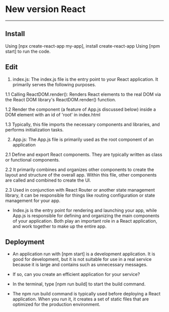# New version React

---

## Install

Using [npx create-react-app my-app], install create-react-app
Using [npm start] to run the code.

## Edit

1. index.js: The index.js file is the entry point to your React application. It primarily serves the following purposes.

1.1 Calling ReactDOM.render(): Renders React elements to the real DOM via the React DOM library's ReactDOM.render() function.

1.2 Render the <App /> component (a feature of App.js discussed below) inside a DOM element with an id of 'root' in index.html

1.3 Typically, this file imports the necessary components and libraries, and performs initialization tasks.

2. App.js: The App.js file is primarily used as the root component of an application

2.1 Define and export React components. They are typically written as class or functional components.

2.2 It primarily combines and organizes other components to create the layout and structure of the overall app. Within this file, other components are called and combined to create the UI.

2.3 Used in conjunction with React Router or another state management library, it can be responsible for things like routing configuration or state management for your app.

- Index.js is the entry point for rendering and launching your app, while App.js is responsible for defining and organizing the main components of your application. Both play an important role in a React application, and work together to make up the entire app.

## Deployment

- An application run with [npm start] is a development application. It is good for development, but it is not suitable for use in a real service because it is large and contains such as unnecessary messages.

- If so, can you create an efficient application for your service?

- In the terminal, type [npm run build] to start the build command.

- The npm run build command is typically used before deploying a React application. When you run it, it creates a set of static files that are optimized for the production environment.
